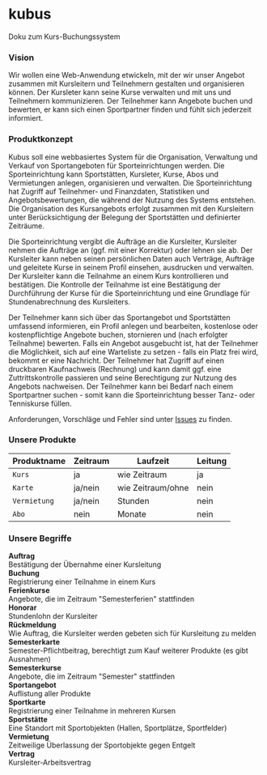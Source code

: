 # kubus
Doku zum Kurs-Buchungssystem

### Vision
Wir wollen eine Web-Anwendung etwickeln, mit der wir unser Angebot zusammen mit Kursleitern und Teilnehmern gestalten und organisieren können. Der Kursleter kann seine Kurse verwalten und mit uns und Teilnehmern kommunizieren. Der Teilnehmer kann Angebote buchen und bewerten, er kann sich einen Sportpartner finden und fühlt sich jederzeit informiert. 

### Produktkonzept
Kubus soll eine webbasiertes System für die Organisation, Verwaltung und Verkauf von Sportangeboten für Sporteinrichtungen werden. Die Sporteinrichtung kann Sportstätten, Kursleter, Kurse, Abos und Vermietungen anlegen, organisieren und verwalten. Die Sporteinrichtung hat Zugriff auf Teilnehmer- und Finanzdaten, Statistiken und Angebotsbewertungen, die während der Nutzung des Systems entstehen. Die Organisation des Kursangebots erfolgt zusammen mit den Kursleitern unter Berücksichtigung der Belegung der Sportstätten und definierter Zeiträume. 

Die Sporteinrichtung vergibt die Aufträge an die Kursleiter, Kursleiter nehmen die Aufträge an (ggf. mit einer Korrektur) oder lehnen sie ab. Der Kursleiter kann neben seinen persönlichen Daten auch Verträge, Aufträge und geleitete Kurse in seinem Profil einsehen, ausdrucken und verwalten. Der Kursleiter kann die Teilnahme an einem Kurs kontrollieren und bestätigen. Die Kontrolle der Teilnahme ist eine Bestätigung der Durchführung der Kurse für die Sporteinrichtung und eine Grundlage für Stundenabrechnung des Kursleiters.

Der Teilnehmer kann sich über das Sportangebot und Sportstätten umfassend informieren, ein Profil anlegen und bearbeiten, kostenlose oder kostenpflichtige Angebote buchen, stornieren und (nach erfolgter Teilnahme) bewerten. Falls ein Angebot ausgebucht ist, hat der Teilnehmer die Möglichkeit, sich auf eine Warteliste zu setzen - falls ein Platz frei wird, bekommt er eine Nachricht. Der Teilnehmer hat Zugriff auf einen druckbaren Kaufnachweis (Rechnung) und kann damit ggf. eine Zuttrittskontrolle passieren und seine Berechtigung zur Nutzung des Angebots nachweisen. Der Teilnehmer kann bei Bedarf nach einem Sportpartner suchen - somit kann die Sporteinrichtung besser Tanz- oder Tenniskurse füllen.

Anforderungen, Vorschläge und Fehler sind unter [Issues](https://github.com/robogito/kubus/issues) zu finden.  
### Unsere Produkte
|Produktname|Zeitraum|Laufzeit|Leitung|
|-----------|--------|--------|-------|
|`Kurs`|ja|wie Zeitraum|ja|
|`Karte`|ja/nein|wie Zeitraum/ohne|nein|
|`Vermietung`|ja/nein|Stunden|nein|
|`Abo`|nein|Monate|nein|

### Unsere Begriffe
**Auftrag**  
Bestätigung der Übernahme einer Kursleitung  
**Buchung**  
Registrierung einer Teilnahme in einem Kurs  
**Ferienkurse**  
Angebote, die im Zeitraum "Semesterferien" stattfinden  
**Honorar**  
Stundenlohn der Kursleiter  
**Rückmeldung**  
Wie Auftrag, die Kursleiter werden gebeten sich für Kursleitung zu melden  
**Semesterkarte**  
Semester-Pflichtbeitrag, berechtigt zum Kauf weiterer Produkte (es gibt Ausnahmen)  
**Semesterkurse**  
Angebote, die im Zeitraum "Semester" stattfinden  
**Sportangebot**  
Auflistung aller Produkte  
**Sportkarte**  
Registrierung einer Teilnahme in mehreren Kursen  
**Sportstätte**  
Eine Standort mit Sportobjekten (Hallen, Sportplätze, Sportfelder)  
**Vermietung**  
Zeitweilige Überlassung der Sportobjekte gegen Entgelt  
**Vertrag**  
Kursleiter-Arbeitsvertrag
